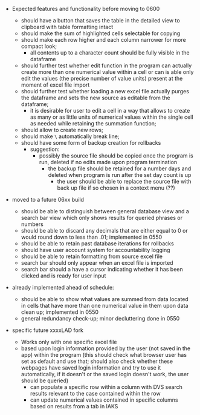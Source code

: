 - Expected features and functionality before moving to 0600
  - should have a button that saves the table in the detailed view to clipboard with table formatting intact
  - should make the sum of highlighted cells selectable for copying
  - should make each row higher and each column narrower for more compact look;
    - all contents up to a character count should be fully visible in the dataframe
  - should further test whether edit function in the program can actually create more than one numerical value within a cell or can is able only edit the values (the precise number of value units) present at the moment of excel file import
  - should further test whether loading a new excel file actually purges the dataframe and sets the new source as editable from the dataframe;
    - it is desirable for user to edit a cell in a way that allows to create as many or as little units of numerical values within the single cell as needed while retaining the summation function;
  - should allow to create new rows;
  - should make `\` automatically break line;
  - should have some form of backup creation for rollbacks
    - suggestion:
      - possibly the source file should be copied once the program is run, deleted if no edits made upon program termination
        - the backup file should be retained for a number days and deleted when program is run after the set day count is up
          - the user should be able to replace the source file with back up file if so chosen in a context menu (??)

- moved to a future 06xx build
  - should be able to distinguish between general database view and a search bar view which only shows results for queried phrases or numbers
  - should be able to discard any decimals that are either equal to 0 or would round down to less than .01; implemented in 0550
  - should be able to retain past database iterations for rollbacks
  - should have user account system for accountability logging
  - should be able to retain formatting from source excel file
  - search bar should only appear when an excel file is imported
  - search bar should a have a cursor indicating whether it has been clicked and is ready for user input

- already implemented ahead of schedule:
  - should be able to show what values are summed from data located in cells that have more than one numerical value in them upon data clean up; implemented in 0550
  - general redundancy check-up; minor decluttering done in 0550

- specific future xxxxLAD fork
  - Works only with one specific excel file
  - based upon login information provided by the user (not saved in the app) within the program (this should check what browser user has set as default and use that; should also check whether these webpages have saved login information and try to use it automatically, if it doesn't or the saved login doesn't work, the user should be queried)
      - can populate a specific row within a column with DVS search results relevant to the case contained within the row
      - can update numerical values contained in specific columns based on results from a tab in IAKS
